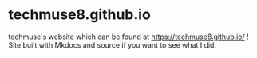 # techmuse8.github.io
techmuse's website which can be found at https://techmuse8.github.io/ !
Site built with Mkdocs and source if you want to see what I did.

